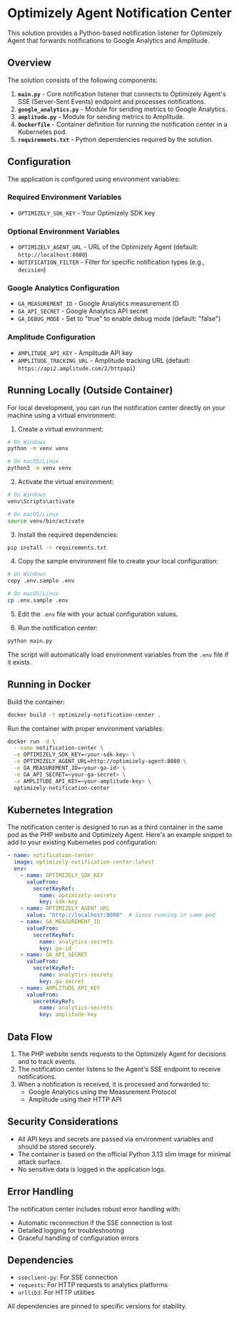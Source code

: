 # Optimizely Agent Notification Center

This solution provides a Python-based notification listener for Optimizely Agent that forwards notifications to Google Analytics and Amplitude.

## Overview

The solution consists of the following components:

1. **`main.py`** - Core notification listener that connects to Optimizely Agent's SSE (Server-Sent Events) endpoint and processes notifications.
2. **`google_analytics.py`** - Module for sending metrics to Google Analytics.
3. **`amplitude.py`** - Module for sending metrics to Amplitude.
4. **`Dockerfile`** - Container definition for running the notification center in a Kubernetes pod.
5. **`requirements.txt`** - Python dependencies required by the solution.

## Configuration

The application is configured using environment variables:

### Required Environment Variables

- `OPTIMIZELY_SDK_KEY` - Your Optimizely SDK key

### Optional Environment Variables

- `OPTIMIZELY_AGENT_URL` - URL of the Optimizely Agent (default: `http://localhost:8080`)
- `NOTIFICATION_FILTER` - Filter for specific notification types (e.g., `decision`)

### Google Analytics Configuration

- `GA_MEASUREMENT_ID` - Google Analytics measurement ID
- `GA_API_SECRET` - Google Analytics API secret
- `GA_DEBUG_MODE` - Set to "true" to enable debug mode (default: "false")

### Amplitude Configuration

- `AMPLITUDE_API_KEY` - Amplitude API key
- `AMPLITUDE_TRACKING_URL` - Amplitude tracking URL (default: `https://api2.amplitude.com/2/httpapi`)

## Running Locally (Outside Container)

For local development, you can run the notification center directly on your machine using a virtual environment:

1. Create a virtual environment:

```bash
# On Windows
python -m venv venv

# On macOS/Linux
python3 -m venv venv
```

2. Activate the virtual environment:

```bash
# On Windows
venv\Scripts\activate

# On macOS/Linux
source venv/bin/activate
```

3. Install the required dependencies:

```bash
pip install -r requirements.txt
```

4. Copy the sample environment file to create your local configuration:

```bash
# On Windows
copy .env.sample .env

# On macOS/Linux
cp .env.sample .env
```

5. Edit the `.env` file with your actual configuration values.

6. Run the notification center:

```bash
python main.py
```

The script will automatically load environment variables from the `.env` file if it exists.

## Running in Docker

Build the container:

```bash
docker build -t optimizely-notification-center .
```

Run the container with proper environment variables:

```bash
docker run -d \
  --name notification-center \
  -e OPTIMIZELY_SDK_KEY=<your-sdk-key> \
  -e OPTIMIZELY_AGENT_URL=http://optimizely-agent:8080 \
  -e GA_MEASUREMENT_ID=<your-ga-id> \
  -e GA_API_SECRET=<your-ga-secret> \
  -e AMPLITUDE_API_KEY=<your-amplitude-key> \
  optimizely-notification-center
```

## Kubernetes Integration

The notification center is designed to run as a third container in the same pod as the PHP website and Optimizely Agent. Here's an example snippet to add to your existing Kubernetes pod configuration:

```yaml
- name: notification-center
  image: optimizely-notification-center:latest
  env:
    - name: OPTIMIZELY_SDK_KEY
      valueFrom:
        secretKeyRef:
          name: optimizely-secrets
          key: sdk-key
    - name: OPTIMIZELY_AGENT_URL
      value: "http://localhost:8080"  # Since running in same pod
    - name: GA_MEASUREMENT_ID
      valueFrom:
        secretKeyRef:
          name: analytics-secrets
          key: ga-id
    - name: GA_API_SECRET
      valueFrom:
        secretKeyRef:
          name: analytics-secrets
          key: ga-secret
    - name: AMPLITUDE_API_KEY
      valueFrom:
        secretKeyRef:
          name: analytics-secrets
          key: amplitude-key
```

## Data Flow

1. The PHP website sends requests to the Optimizely Agent for decisions and to track events.
2. The notification center listens to the Agent's SSE endpoint to receive notifications.
3. When a notification is received, it is processed and forwarded to:
   - Google Analytics using the Measurement Protocol
   - Amplitude using their HTTP API

## Security Considerations

- All API keys and secrets are passed via environment variables and should be stored securely.
- The container is based on the official Python 3.13 slim image for minimal attack surface.
- No sensitive data is logged in the application logs.

## Error Handling

The notification center includes robust error handling with:
- Automatic reconnection if the SSE connection is lost
- Detailed logging for troubleshooting
- Graceful handling of configuration errors

## Dependencies

- `sseclient-py`: For SSE connection
- `requests`: For HTTP requests to analytics platforms
- `urllib3`: For HTTP utilities

All dependencies are pinned to specific versions for stability.
